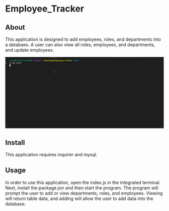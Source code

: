 # Employee_Tracker

## About

This application is designed to add employees, roles, and departments into a databaes. A user can also view all roles, employees, and departments, and update employees.

![image](/readme.gif)

## Install

This application requires inquirer and mysql.

## Usage

In order to use this application, open the index.js in the integrated terminal. Next, install the package.jon and then start the program. The program will prompt the user to add or view departments, roles, and employees. Viewing will return table data, and adding will allow the user to add data into the database.
